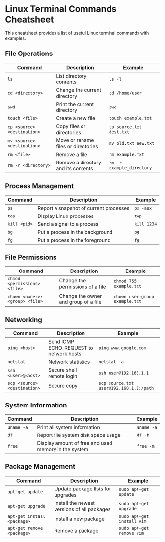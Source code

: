 # Linux Terminal Commands Cheatsheet

This cheatsheet provides a list of useful Linux terminal commands with examples.

## File Operations

| Command | Description | Example |
|---------|-------------|---------|
| `ls` | List directory contents | `ls -l` |
| `cd <directory>` | Change the current directory | `cd /home/user` |
| `pwd` | Print the current directory | `pwd` |
| `touch <file>` | Create a new file | `touch example.txt` |
| `cp <source> <destination>` | Copy files or directories | `cp source.txt dest.txt` |
| `mv <source> <destination>` | Move or rename files or directories | `mv old.txt new.txt` |
| `rm <file>` | Remove a file | `rm example.txt` |
| `rm -r <directory>` | Remove a directory and its contents | `rm -r example_directory` |

## Process Management

| Command | Description | Example |
|---------|-------------|---------|
| `ps` | Report a snapshot of current processes | `ps -aux` |
| `top` | Display Linux processes | `top` |
| `kill <pid>` | Send a signal to a process | `kill 1234` |
| `bg` | Put a process in the background | `bg` |
| `fg` | Put a process in the foreground | `fg` |

## File Permissions

| Command | Description | Example |
|---------|-------------|---------|
| `chmod <permissions> <file>` | Change the permissions of a file | `chmod 755 example.txt` |
| `chown <owner>:<group> <file>` | Change the owner and group of a file | `chown user:group example.txt` |

## Networking

| Command | Description | Example |
|---------|-------------|---------|
| `ping <host>` | Send ICMP ECHO_REQUEST to network hosts | `ping www.google.com` |
| `netstat` | Network statistics | `netstat -a` |
| `ssh <user>@<host>` | Secure shell remote login | `ssh user@192.168.1.1` |
| `scp <source> <destination>` | Secure copy | `scp source.txt user@192.168.1.1:/path` |

## System Information

| Command | Description | Example |
|---------|-------------|---------|
| `uname -a` | Print all system information | `uname -a` |
| `df` | Report file system disk space usage | `df -h` |
| `free` | Display amount of free and used memory in the system | `free -m` |

## Package Management

| Command | Description | Example |
|---------|-------------|---------|
| `apt-get update` | Update package lists for upgrades | `sudo apt-get update` |
| `apt-get upgrade` | Install the newest versions of all packages | `sudo apt-get upgrade` |
| `apt-get install <package>` | Install a new package | `sudo apt-get install vim` |
| `apt-get remove <package>` | Remove a package | `sudo apt-get remove vim` |

